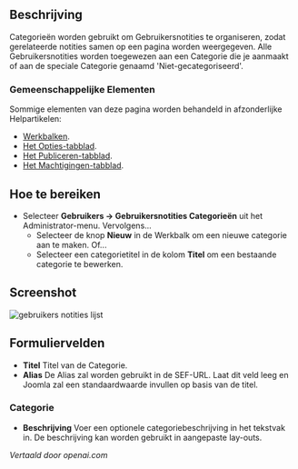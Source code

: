 <!-- Filename: Help4.x:User_Notes:_New_or_Edit_Category  / Display title: Gebruikersnotities: Nieuwe of Bestaande Categorie Bewerken -->

## Beschrijving

Categorieën worden gebruikt om Gebruikersnotities te organiseren, zodat gerelateerde notities samen op een pagina worden weergegeven. Alle Gebruikersnotities worden toegewezen aan een Categorie die je aanmaakt of aan de speciale Categorie genaamd 'Niet-gecategoriseerd'.

### Gemeenschappelijke Elementen

Sommige elementen van deze pagina worden behandeld in afzonderlijke Helpartikelen:

* [Werkbalken](jdocmanual?article=help/common-elements/toolbars).
* [Het Opties-tabblad](jdocmanual?article=help/common-elements/edit-category-options).
* [Het Publiceren-tabblad](jdocmanual?article=help/common-elements/edit-publishing).
* [Het Machtigingen-tabblad](jdocmanual?article=help/common-elements/edit-permissions).

## Hoe te bereiken

- Selecteer **Gebruikers → Gebruikersnotities Categorieën** uit het Administrator-menu. Vervolgens...
  - Selecteer de knop **Nieuw** in de Werkbalk om een nieuwe categorie aan te maken. Of...
  - Selecteer een categorietitel in de kolom **Titel** om een bestaande categorie te bewerken.

## Screenshot

![gebruikers notities lijst](../../../nl/images/users/users-user-notes-edit-category.png)

## Formuliervelden

- **Titel** Titel van de Categorie.
- **Alias** De Alias zal worden gebruikt in de SEF-URL. Laat dit veld leeg en
  Joomla zal een standaardwaarde invullen op basis van de titel.

### Categorie

- **Beschrijving** Voer een optionele categoriebeschrijving in het tekstvak in.
  De beschrijving kan worden gebruikt in aangepaste lay-outs.

*Vertaald door openai.com*


